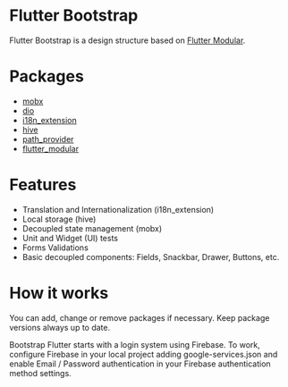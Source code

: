 # Flutter Bootstrap

Flutter Bootstrap is a design structure based on [Flutter Modular](https://pub.dev/packages/flutter_modular).

# Packages

  - [mobx](https://pub.dev/packages/mobx)
  - [dio](https://pub.dev/packages/dio)
  - [i18n_extension](https://pub.dev/packages/i18n_extension)
  - [hive](https://pub.dev/packages/hive)
  - [path_provider](https://pub.dev/packages/path_provider)
  - [flutter_modular](https://pub.dev/packages/flutter_modular)

# Features

  - Translation and Internationalization (i18n_extension)
  - Local storage (hive)
  - Decoupled state management (mobx)
  - Unit and Widget (UI) tests
  - Forms Validations
  - Basic decoupled components: Fields, Snackbar, Drawer, Buttons, etc.

# How it works

You can add, change or remove packages if necessary. Keep package versions always up to date.

Bootstrap Flutter starts with a login system using Firebase. To work, configure Firebase in your local project adding google-services.json and enable Email / Password authentication in your Firebase authentication method settings.
